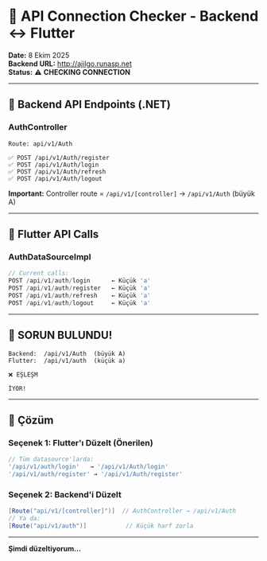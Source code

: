 # 🔌 API Connection Checker - Backend ↔ Flutter

**Date:** 8 Ekim 2025  
**Backend URL:** http://ajilgo.runasp.net  
**Status:** ⚠️ **CHECKING CONNECTION**

---

## 🎯 Backend API Endpoints (.NET)

### AuthController
```
Route: api/v1/Auth

✅ POST /api/v1/Auth/register
✅ POST /api/v1/Auth/login
✅ POST /api/v1/Auth/refresh
✅ POST /api/v1/Auth/logout
```

**Important:** Controller route = `/api/v1/[controller]` → `/api/v1/Auth` (büyük A)

---

## 📱 Flutter API Calls

### AuthDataSourceImpl
```dart
// Current calls:
POST /api/v1/auth/login      ← Küçük 'a'
POST /api/v1/auth/register   ← Küçük 'a'
POST /api/v1/auth/refresh    ← Küçük 'a'
POST /api/v1/auth/logout     ← Küçük 'a'
```

---

## 🚨 SORUN BULUNDU!

```
Backend:  /api/v1/Auth  (büyük A)
Flutter:  /api/v1/auth  (küçük a)

❌ EŞLEŞM

İYOR!
```

---

## 🔧 Çözüm

### Seçenek 1: Flutter'ı Düzelt (Önerilen)
```dart
// Tüm datasource'larda:
'/api/v1/auth/login'   → '/api/v1/Auth/login'
'/api/v1/auth/register' → '/api/v1/Auth/register'
```

### Seçenek 2: Backend'i Düzelt
```csharp
[Route("api/v1/[controller]")]  // AuthController → /api/v1/Auth
// Ya da:
[Route("api/v1/auth")]           // Küçük harf zorla
```

---

**Şimdi düzeltiyorum...**
